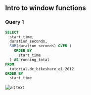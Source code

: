 
## Intro to window functions

### Query 1

```sql
SELECT
  start_time,
  duration_seconds,
  SUM(duration_seconds) OVER (
    ORDER BY
      start_time
  ) AS running_total
FROM
  tutorial.dc_bikeshare_q1_2012
ORDER BY
  start_time
```
![alt text](https://github.com/shaikhzhas/dataengineerinterview/images/w_q1.png "Window Q1")

